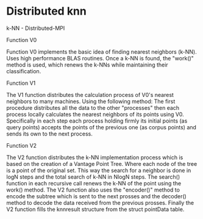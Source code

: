 # Distributed knn


k-NN - Distributed-MPI

Function V0

Function V0 implements the basic idea of finding nearest neighbors (k-NN). Uses high performance BLAS routines. Once a k-NN is found, the "work()" method is used, which renews the k-NNs while maintaining their classification.

Function V1

The V1 function distributes the calculation process of V0's nearest neighbors to many machines. Using the following method: The first procedure distributes all the data to the other "processes" then each process locally calculates the nearest neighbors of its points using V0. Specifically in each step each process holding firmly its initial points (as query points) accepts the points of the previous one (as corpus points)  and sends its own to the next process.

Function V2

The V2 function distributes the k-NN implementation process which is based on the creation of a Vantage Point Tree. Where each node of the tree is a point of the original set. This way the search for a neighbor is done in logN steps and the total search of k-NN in NlogN steps. The search() function in each recursive call renews the k-NN of the point using the work() method. The V2 function also uses the "encoder()" method to encode the subtree which is sent to the next prosses and the decoder() method to decode the data received from the previous prosses. Finally the V2 function fills the knnresult structure from the struct pointData table. 
